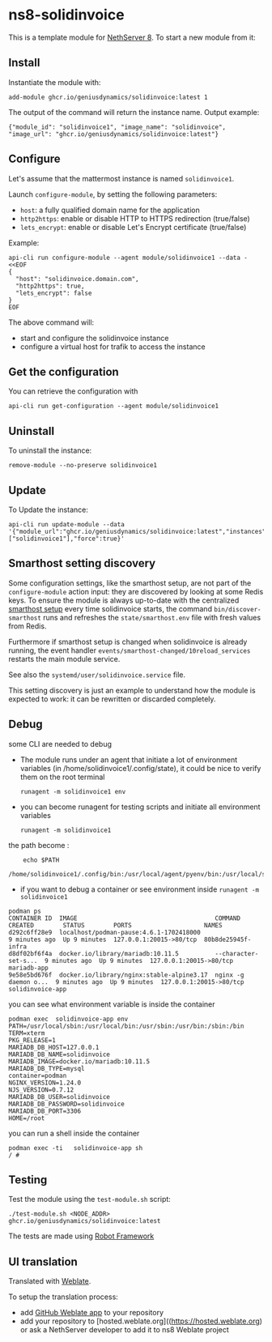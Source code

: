 # ns8-solidinvoice

This is a template module for [NethServer 8](https://github.com/NethServer/ns8-core).
To start a new module from it:


## Install

Instantiate the module with:
```shell
add-module ghcr.io/geniusdynamics/solidinvoice:latest 1
```
    

The output of the command will return the instance name.
Output example:

    {"module_id": "solidinvoice1", "image_name": "solidinvoice", "image_url": "ghcr.io/geniusdynamics/solidinvoice:latest"}

## Configure

Let's assume that the mattermost instance is named `solidinvoice1`.

Launch `configure-module`, by setting the following parameters:
- `host`: a fully qualified domain name for the application
- `http2https`: enable or disable HTTP to HTTPS redirection (true/false)
- `lets_encrypt`: enable or disable Let's Encrypt certificate (true/false)


Example:

```
api-cli run configure-module --agent module/solidinvoice1 --data - <<EOF
{
  "host": "solidinvoice.domain.com",
  "http2https": true,
  "lets_encrypt": false
}
EOF
```

The above command will:
- start and configure the solidinvoice instance
- configure a virtual host for trafik to access the instance

## Get the configuration
You can retrieve the configuration with

```shell
api-cli run get-configuration --agent module/solidinvoice1
```

## Uninstall

To uninstall the instance:
```shell
remove-module --no-preserve solidinvoice1
```
## Update
To Update the instance:
```shell
api-cli run update-module --data '{"module_url":"ghcr.io/geniusdynamics/solidinvoice:latest","instances":["solidinvoice1"],"force":true}'
```


## Smarthost setting discovery

Some configuration settings, like the smarthost setup, are not part of the
`configure-module` action input: they are discovered by looking at some
Redis keys.  To ensure the module is always up-to-date with the
centralized [smarthost
setup](https://geniusdynamics.github.io/ns8-core/core/smarthost/) every time
solidinvoice starts, the command `bin/discover-smarthost` runs and refreshes
the `state/smarthost.env` file with fresh values from Redis.

Furthermore if smarthost setup is changed when solidinvoice is already
running, the event handler `events/smarthost-changed/10reload_services`
restarts the main module service.

See also the `systemd/user/solidinvoice.service` file.

This setting discovery is just an example to understand how the module is
expected to work: it can be rewritten or discarded completely.

## Debug

some CLI are needed to debug

- The module runs under an agent that initiate a lot of environment variables (in /home/solidinvoice1/.config/state), it could be nice to verify them
on the root terminal

    `runagent -m solidinvoice1 env`

- you can become runagent for testing scripts and initiate all environment variables
  
    `runagent -m solidinvoice1`

 the path become : 
```
    echo $PATH
    /home/solidinvoice1/.config/bin:/usr/local/agent/pyenv/bin:/usr/local/sbin:/usr/local/bin:/usr/sbin:/usr/bin:/usr/
```

- if you want to debug a container or see environment inside
 `runagent -m solidinvoice1`
 ```
podman ps
CONTAINER ID  IMAGE                                      COMMAND               CREATED        STATUS        PORTS                    NAMES
d292c6ff28e9  localhost/podman-pause:4.6.1-1702418000                          9 minutes ago  Up 9 minutes  127.0.0.1:20015->80/tcp  80b8de25945f-infra
d8df02bf6f4a  docker.io/library/mariadb:10.11.5          --character-set-s...  9 minutes ago  Up 9 minutes  127.0.0.1:20015->80/tcp  mariadb-app
9e58e5bd676f  docker.io/library/nginx:stable-alpine3.17  nginx -g daemon o...  9 minutes ago  Up 9 minutes  127.0.0.1:20015->80/tcp  solidinvoice-app
```

you can see what environment variable is inside the container
```
podman exec  solidinvoice-app env
PATH=/usr/local/sbin:/usr/local/bin:/usr/sbin:/usr/bin:/sbin:/bin
TERM=xterm
PKG_RELEASE=1
MARIADB_DB_HOST=127.0.0.1
MARIADB_DB_NAME=solidinvoice
MARIADB_IMAGE=docker.io/mariadb:10.11.5
MARIADB_DB_TYPE=mysql
container=podman
NGINX_VERSION=1.24.0
NJS_VERSION=0.7.12
MARIADB_DB_USER=solidinvoice
MARIADB_DB_PASSWORD=solidinvoice
MARIADB_DB_PORT=3306
HOME=/root
```

you can run a shell inside the container

```
podman exec -ti   solidinvoice-app sh
/ # 
```
## Testing

Test the module using the `test-module.sh` script:


    ./test-module.sh <NODE_ADDR> ghcr.io/geniusdynamics/solidinvoice:latest

The tests are made using [Robot Framework](https://robotframework.org/)

## UI translation

Translated with [Weblate](https://hosted.weblate.org/projects/ns8/).

To setup the translation process:

- add [GitHub Weblate app](https://docs.weblate.org/en/latest/admin/continuous.html#github-setup) to your repository
- add your repository to [hosted.weblate.org]((https://hosted.weblate.org) or ask a NethServer developer to add it to ns8 Weblate project
